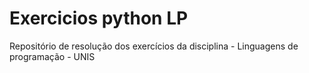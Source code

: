 # Exercicios python LP
  Repositório de resolução dos exercícios da disciplina - Linguagens de programação - UNIS
